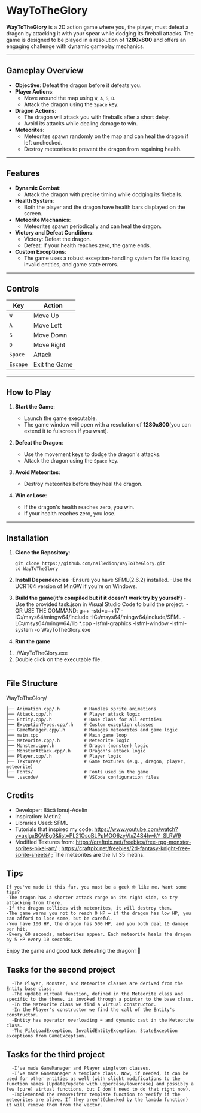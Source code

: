 # WayToTheGlory

**WayToTheGlory** is a 2D action game where you, the player, must defeat a dragon by attacking it with your spear while dodging its fireball attacks. The game is designed to be played in a resolution of **1280x800** and offers an engaging challenge with dynamic gameplay mechanics.

---

## **Gameplay Overview**

- **Objective**: Defeat the dragon before it defeats you.
- **Player Actions**:
  - Move around the map using `W`, `A`, `S`, `D`.
  - Attack the dragon using the `Space` key.
- **Dragon Actions**:
  - The dragon will attack you with fireballs after a short delay.
  - Avoid its attacks while dealing damage to win.
- **Meteorites**:
  - Meteorites spawn randomly on the map and can heal the dragon if left unchecked.
  - Destroy meteorites to prevent the dragon from regaining health.

---

## **Features**

- **Dynamic Combat**:
  - Attack the dragon with precise timing while dodging its fireballs.
- **Health System**:
  - Both the player and the dragon have health bars displayed on the screen.
- **Meteorite Mechanics**:
  - Meteorites spawn periodically and can heal the dragon.
- **Victory and Defeat Conditions**:
  - Victory: Defeat the dragon.
  - Defeat: If your health reaches zero, the game ends.
- **Custom Exceptions**:
  - The game uses a robust exception-handling system for file loading, invalid entities, and game state errors.

---

## **Controls**

| Key          | Action                  |
|--------------|-------------------------|
| `W`          | Move Up                 |
| `A`          | Move Left               |
| `S`          | Move Down               |
| `D`          | Move Right              |
| `Space`      | Attack                  |
| `Escape`     | Exit the Game           |

---

## **How to Play**

1. **Start the Game**:
   - Launch the game executable.
   - The game window will open with a resolution of **1280x800**(you can extend it to fulscreen if you want).

2. **Defeat the Dragon**:
   - Use the movement keys to dodge the dragon's attacks.
   - Attack the dragon using the `Space` key.

3. **Avoid Meteorites**:
   - Destroy meteorites before they heal the dragon.

4. **Win or Lose**:
   - If the dragon's health reaches zero, you win.
   - If your health reaches zero, you lose.

---

## **Installation**

1. **Clone the Repository**:
   ```terminal Linux/Windows/MAC
   git clone https://github.com/nailedion/WayToTheGlory.git
   cd WayToTheGlory

2. **Install Dependencies**
    -Ensure you have SFML(2.6.2) installed.
    -Use the UCRT64 version of MinGW if you're on Windows.

3. **Build the game(it's compiled but if it doesn't work try by yourself)**
    -Use the provided task.json in Visual Studio Code to build the project.
    -OR USE THE COMMAND: g++ -std=c++17 -IC:/msys64/mingw64/include -IC:/msys64/mingw64/include/SFML -LC:/msys64/mingw64/lib *.cpp -lsfml-graphics -lsfml-window -lsfml-system -o WayToTheGlory.exe

4. **Run the game**
 1) ./WayToTheGlory.exe
 2) Double click on the executable file.
    ```

## **File Structure**

WayToTheGlory/
```
├── Animation.cpp/.h         # Handles sprite animations
├── Attack.cpp/.h            # Player attack logic
├── Entity.cpp/.h            # Base class for all entities
├── ExceptionTypes.cpp/.h    # Custom exception classes
├── GameManager.cpp/.h       # Manages meteorites and game logic
├── main.cpp                 # Main game loop
├── Meteorite.cpp/.h         # Meteorite logic
├── Monster.cpp/.h           # Dragon (monster) logic
├── MonsterAttack.cpp/.h     # Dragon's attack logic
├── Player.cpp/.h            # Player logic
├── Textures/                # Game textures (e.g., dragon, player, meteorite)
├── Fonts/                   # Fonts used in the game
└── .vscode/                 # VSCode configuration files
```

## **Credits**
 - Developer: Bâcă Ionuț-Adelin
 - Inspiration: Metin2
 - Libraries Used: SFML
 - Tutorials that inspired my code: https://www.youtube.com/watch?v=axIgxBQVBg0&list=PL21OsoBLPpMOO6zyVlxZ4S4hwkY_SLRW9
 - Modified Textures from:  https://craftpix.net/freebies/free-rpg-monster-sprites-pixel-art/ ;
                            https://craftpix.net/freebies/2d-fantasy-knight-free-sprite-sheets/ ;
                            The meteorites are the lvl 35 metins.

## **Tips**
    If you've made it this far, you must be a geek 🤓 like me. Want some tips?
    -The dragon has a shorter attack range on its right side, so try attacking from there.
    -If the dragon collides with meteorites, it will destroy them.
    -The game warns you not to reach 0 HP — if the dragon has low HP, you can afford to lose some, but be careful.
    -You have 100 HP, the dragon has 500 HP, and you both deal 10 damage per hit.
    -Every 60 seconds, meteorites appear. Each meteorite heals the dragon by 5 HP every 10 seconds.

Enjoy the game and good luck defeating the dragon! 🐉

## **Tasks for the second project**
```
  -The Player, Monster, and Meteorite classes are derived from the Entity base class.
  -The update virtual function, defined in the Meteorite class and specific to the theme, is invoked through a pointer to the base class.
  -In the Meteorite class we find a virtual constructor.
  -In the Player's constructor we find the call of the Entity's constructor.
  -Entity has operator overloading = and dynamic cast in the Meteorite class.
  -The FileLoadException, InvalidEntityException, StateException exceptions from GameException.
```

## **Tasks for the third project**
```
  -I've made GameManager and Player singleton classes.
  -I’ve made GameManager a template class. Now, if needed, it can be used for other entities as well (with slight modifications to the function names [Update/update with uppercase/lowercase] and possibly a few [pure] virtual functions, but I don’t need to do that right now).
  -Implemented the removeIfPtr template function to verify if the meteorites are alive. If they aren't(checked by the lambda function) it will remove them from the vector.
```